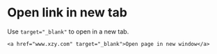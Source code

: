 # Open link in new tab

Use `target="_blank"` to open in a new tab.

```text
<a href="www.xzy.com" target="_blank">Open page in new window</a>
```

